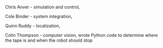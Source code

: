 Chris Anver - simulation and control, 

Cole Binder - system integration, 

Quinn Ruddy - localization, 

Colin Thompson - computer vision, wrote Python code to determine where the tape is and when the robot should stop

